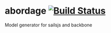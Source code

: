 abordage [![Build Status](https://travis-ci.org/Tarabyte/abordage.svg?branch=master)](https://travis-ci.org/Tarabyte/abordage.svg?branch=master)
========

Model generator for sailsjs and backbone

